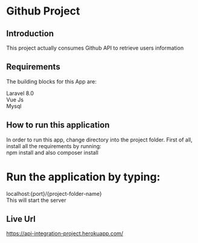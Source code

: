 # Github Project

## Introduction
This project actually consumes Github API to retrieve users information

## Requirements
The building blocks for this App are:

Laravel 8.0<br/>
Vue Js<br/>
Mysql<br/>


## How to run this application
In order to run this app, change directory into the project folder. First of all, install all the requirements by running: <br/>
npm install and also composer install<br>

# Run the application by typing:<br>
localhost:{port}/{project-folder-name}<br>
This will start the server<br>

## Live Url
https://api-integration-project.herokuapp.com/
